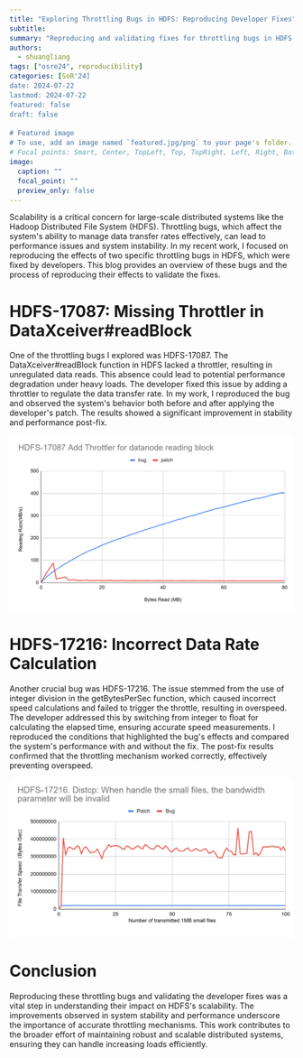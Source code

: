 ```yaml
---
title: "Exploring Throttling Bugs in HDFS: Reproducing Developer Fixes"
subtitle: 
summary: "Reproducing and validating fixes for throttling bugs in HDFS improved system stability and performance."
authors: 
  - shuangliang
tags: ["osre24", reproducibility]
categories: [SoR'24]
date: 2024-07-22
lastmod: 2024-07-22
featured: false
draft: false

# Featured image
# To use, add an image named `featured.jpg/png` to your page's folder.
# Focal points: Smart, Center, TopLeft, Top, TopRight, Left, Right, BottomLeft, Bottom, BottomRight.
image:
  caption: ""
  focal_point: ""
  preview_only: false
---
```


Scalability is a critical concern for large-scale distributed systems like the Hadoop Distributed File System (HDFS). Throttling bugs, which affect the system's ability to manage data transfer rates effectively, can lead to performance issues and system instability. In my recent work, I focused on reproducing the effects of two specific throttling bugs in HDFS, which were fixed by developers. This blog provides an overview of these bugs and the process of reproducing their effects to validate the fixes.

# HDFS-17087: Missing Throttler in DataXceiver#readBlock

One of the throttling bugs I explored was HDFS-17087. The DataXceiver#readBlock function in HDFS lacked a throttler, resulting in unregulated data reads. This absence could lead to potential performance degradation under heavy loads. The developer fixed this issue by adding a throttler to regulate the data transfer rate. In my work, I reproduced the bug and observed the system's behavior both before and after applying the developer's patch. The results showed a significant improvement in stability and performance post-fix.

![Figure 1](./Figure1.png)


# HDFS-17216: Incorrect Data Rate Calculation

Another crucial bug was HDFS-17216. The issue stemmed from the use of integer division in the getBytesPerSec function, which caused incorrect speed calculations and failed to trigger the throttle, resulting in overspeed. The developer addressed this by switching from integer to float for calculating the elapsed time, ensuring accurate speed measurements. I reproduced the conditions that highlighted the bug's effects and compared the system's performance with and without the fix. The post-fix results confirmed that the throttling mechanism worked correctly, effectively preventing overspeed.

![Figure 2](./Figure2.png)

# Conclusion

Reproducing these throttling bugs and validating the developer fixes was a vital step in understanding their impact on HDFS's scalability. The improvements observed in system stability and performance underscore the importance of accurate throttling mechanisms. This work contributes to the broader effort of maintaining robust and scalable distributed systems, ensuring they can handle increasing loads efficiently.